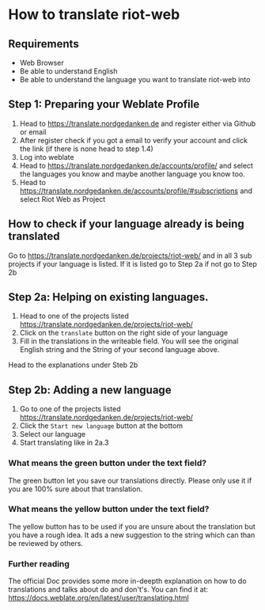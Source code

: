 # How to translate riot-web

## Requirements

- Web Browser
- Be able to understand English
- Be able to understand the language you want to translate riot-web into

## Step 1: Preparing your Weblate Profile

1. Head to https://translate.nordgedanken.de and register either via Github or email
2. After register check if you got a email to verify your account and click the link (if there is none head to step 1.4)
3. Log into weblate
4. Head to https://translate.nordgedanken.de/accounts/profile/ and select the languages you know and maybe another language you know too.
6. Head to https://translate.nordgedanken.de/accounts/profile/#subscriptions and select Riot Web as Project

## How to check if your language already is being translated

Go to https://translate.nordgedanken.de/projects/riot-web/ and in all 3 sub projects if your language is listed.
If it is listed go to Step 2a if not go to Step 2b

## Step 2a: Helping on existing languages.

1. Head to one of the projects listed https://translate.nordgedanken.de/projects/riot-web/
2. Click on the ``translate`` button on the right side of your language
3. Fill in the translations in the writeable field. You will see the original English string and the String of your second language above.

Head to the explanations under Steb 2b

## Step 2b: Adding a new language

1. Go to one of the projects listed https://translate.nordgedanken.de/projects/riot-web/
2. Click the ``Start new language`` button at the bottom
3. Select our language
4. Start translating like in 2a.3

### What means the green button under the text field?

The green button let you save our translations directly. Please only use it if you are 100% sure about that translation.

### What means the yellow button under the text field?

The yellow button has to be used if you are unsure about the translation but you have a rough idea. It ads a new suggestion to the string which can than be reviewed by others.

### Further reading

The official Doc provides some more in-deepth explanation on how to do translations and talks about do and don't's. You can find it at: https://docs.weblate.org/en/latest/user/translating.html

